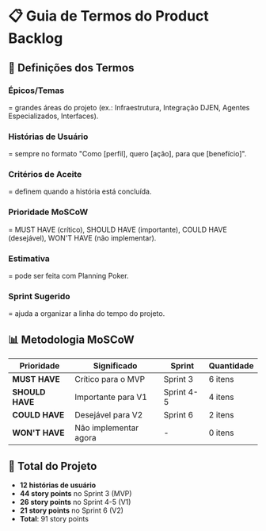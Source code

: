 # 📋 Guia de Termos do Product Backlog

## 🎯 **Definições dos Termos**

### **Épicos/Temas**
= grandes áreas do projeto (ex.: Infraestrutura, Integração DJEN, Agentes Especializados, Interfaces).

### **Histórias de Usuário**
= sempre no formato "Como [perfil], quero [ação], para que [benefício]".

### **Critérios de Aceite**
= definem quando a história está concluída.

### **Prioridade MoSCoW**
= MUST HAVE (crítico), SHOULD HAVE (importante), COULD HAVE (desejável), WON'T HAVE (não implementar).

### **Estimativa**
= pode ser feita com Planning Poker.

### **Sprint Sugerido**
= ajuda a organizar a linha do tempo do projeto.

## 📊 **Metodologia MoSCoW**

| Prioridade | Significado | Sprint | Quantidade |
|---|---|---|---|
| **MUST HAVE** | Crítico para o MVP | Sprint 3 | 6 itens |
| **SHOULD HAVE** | Importante para V1 | Sprint 4-5 | 4 itens |
| **COULD HAVE** | Desejável para V2 | Sprint 6 | 2 itens |
| **WON'T HAVE** | Não implementar agora | - | 0 itens |

## 🎯 **Total do Projeto**
- **12 histórias de usuário**
- **44 story points** no Sprint 3 (MVP)
- **26 story points** no Sprint 4-5 (V1)
- **21 story points** no Sprint 6 (V2)
- **Total**: 91 story points
